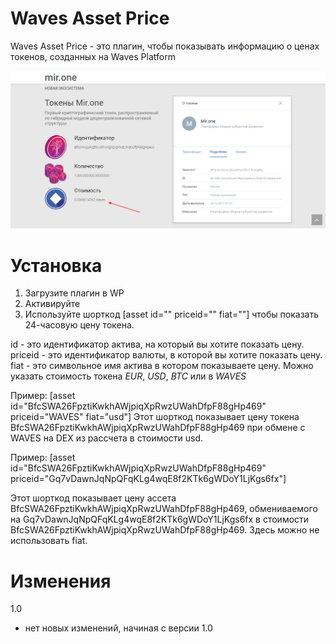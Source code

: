 # Waves Asset Price
Waves Asset Price - это плагин, чтобы показывать информацию о ценах токенов, созданных на Waves Platform

![Скриншот](https://github.com/mir-one/Waves-Asset-Price/blob/master/mir.one.png)

# Установка

1. Загрузите плагин в WP
2. Активируйте
3. Используйте шорткод [asset id="" priceid="" fiat=""] чтобы показать 24-часовую цену токена. 

id - это идентификатор актива, на который вы хотите показать цену. 
priceid - это идентификатор валюты, в которой вы хотите показать цену. 
fiat - это символьное имя актива в котором показываете цену. Можно указать стоимость токена *EUR*, *USD*, *BTC* или в *WAVES*

Пример: [asset id="BfcSWA26FpztiKwkhAWjpiqXpRwzUWahDfpF88gHp469" priceid="WAVES" fiat="usd"]
Этот шорткод показывает цену токена BfcSWA26FpztiKwkhAWjpiqXpRwzUWahDfpF88gHp469 при обмене с WAVES на DEX из рассчета в стоимости usd. 

Пример: [asset id="BfcSWA26FpztiKwkhAWjpiqXpRwzUWahDfpF88gHp469" priceid="Gq7vDawnJqNpQFqKLg4wqE8f2KTk6gWDoY1LjKgs6fx"]

Этот шорткод показывает цену ассета BfcSWA26FpztiKwkhAWjpiqXpRwzUWahDfpF88gHp469, обмениваемого на Gq7vDawnJqNpQFqKLg4wqE8f2KTk6gWDoY1LjKgs6fx в стоимости BfcSWA26FpztiKwkhAWjpiqXpRwzUWahDfpF88gHp469. Здесь можно не использовать fiat.

# Изменения

1.0
* нет новых изменений, начиная с версии 1.0
